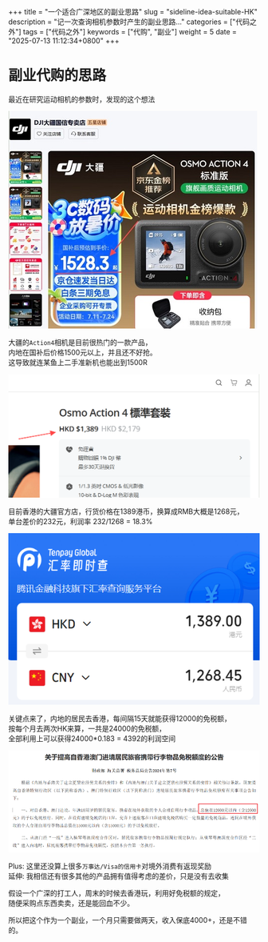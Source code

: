 +++
title = "一个适合广深地区的副业思路"
slug = "sideline-idea-suitable-HK"
description = "记一次查询相机参数时产生的副业思路..."
categories = ["代码之外"]
tags = ["代码之外"]
keywords = ["代购", "副业"]
weight = 5
date = "2025-07-13 11:12:34+0800"
+++

# 副业代购的思路

最近在研究运动相机的参数时，发现的这个想法

![内地价格](hk-jd-price.jpg)


大疆的`Action4`相机是目前很热门的一款产品，  
内地在国补后价格1500元以上，并且还不好抢。  
这导致就连某鱼上二手准新机也能出到1500R  


<!-- <img src="hk-jd-price.jpg" alt="内地价格"/> -->

![香港官方的价格](hk-price.png)

目前香港的大疆官方店，行货价格在1389港币，换算成RMB大概是1268元，  
单台差价的232元，利润率 232/1268 = 18.3%  

![目前汇率](hk-cny.png)
	
关键点来了，内地的居民去香港，每间隔15天就能获得12000的免税额，  
按每个月去两次HK来算，一共是24000的免税额，    
全部利用上可以获得24000*0.183 = 4392的利润空间

![免税额规定](hk-Snipaste_view343.png)



Plus: 这里还没算上很多`万事达/Visa的信用卡`对境外消费有返现奖励      
延伸: 我相信还有很多其他的产品拥有值得考虑的差价，只是没有去收集



假设一个广深的打工人，周末的时候去香港玩，利用好免税额的规定，  
随便采购点东西卖卖，还是能回血不少。

所以把这个作为一个副业，一个月只需要做两天，收入保底4000+，还是不错的。   






